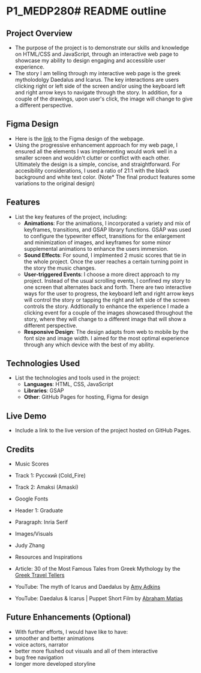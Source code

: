 # P1_MEDP280# README outline

## **Project Overview**

- The purpose of the project is to demonstrate our skills and knowledge on HTML/CSS and JavaScript, through an interactive web page to showcase my ability to design engaging and accessible user experience.
- The story I am telling through my interactive web page is the greek mytholodolgy Daedalus and Icarus. The key interactions are users clicking right or left side of the screen and/or using the keyboard left and right arrow keys to navigate through the story. In addition, for a couple of the drawings, upon user's click, the image will change to give a different perspective.

## **Figma Design**

- Here is the [link](https://www.figma.com/design/BhAzvxrm8QQSp6u1tkSZu2/COLLEGE?node-id=18-2&node-type=canvas&t=wNRHpEbqVXdSpjRB-0) to the Figma design of the webpage.
- Using the progressive enhancement approach for my web page, I ensured all the elements I was implementing would work well in a smaller screen and wouldn't clutter or conflict with each other. Ultimately the design is a simple, concise, and straightforward. For accesibility considerations, I used a ratio of 21:1 with the black background and white text color. (Note* The final product features some variations to the original design)

## **Features**

- List the key features of the project, including:
    - **Animations**: For the animations, I incorporated a variety and mix of keyframes, transitions, and GSAP library functions. GSAP was used to configure the typewriter effect, transitions for the enlargement and minimization of images, and keyframes for some minor supplemental animations to enhance the users immersion.
    - **Sound Effects**: For sound, I implmented 2 music scores that tie in the whole project. Once the user reaches a certain turning point in the story the music changes.
    - **User-triggered Events**: I choose a more direct approach to my project. Instead of the usual scrolling events, I confined my story to one screen that alternates back and forth. There are two interactive ways for the user to progress, the keyboard left and right arrow keys will control the story or tapping the right and left side of the screen controls the story. Addtionally to enhance the experience I made a clicking event for a couple of the images showcased throughout the story, where they will change to a different image that will show a different perspective.
    - **Responsive Design**: The design adapts from web to mobile by the font size and image width. I aimed for the most optimal experience through any which device with the best of my ability. 

## **Technologies Used**

- List the technologies and tools used in the project:
    - **Languages**: HTML, CSS, JavaScript
    - **Libraries**: GSAP
    - **Other**: GitHub Pages for hosting, Figma for design

## **Live Demo**

- Include a link to the live version of the project hosted on GitHub Pages.

## **Credits**
- Music Scores
- Track 1: Русский (Cold_Fire)
- Track 2: Amaksi (Amaski)
  
- Google Fonts
- Header 1: Graduate
- Paragraph: Inria Serif
  
- Images/Visuals
- Judy Zhang

- Resources and Inspirations
- Article: 30 of the Most Famous Tales from Greek Mythology by the [Greek Travel Tellers](https://greektraveltellers.com/blog/30-of-the-most-famous-tales-from-greek-mythology)
- YouTube: The myth of Icarus and Daedalus by [Amy Adkins](https://www.youtube.com/watch?v=3s2QPQnuaGk&ab_channel=TED-Ed)
- YouTube: Daedalus & Icarus | Puppet Short Film by [Abraham Matias](https://www.youtube.com/watch?v=KuDW8zujFXM&ab_channel=AbrahamMatias)

## **Future Enhancements (Optional)**
- With further efforts, I would have like to have:
- smoother and better animations 
- voice actors, narrator
- better more flushed out visuals and all of them interactive
- bug free navigation
- longer more developed storyline